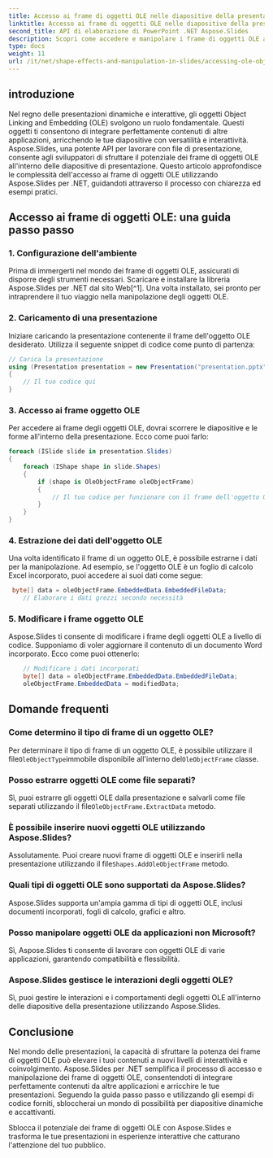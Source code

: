 ```yaml
---
title: Accesso ai frame di oggetti OLE nelle diapositive della presentazione con Aspose.Slides
linktitle: Accesso ai frame di oggetti OLE nelle diapositive della presentazione con Aspose.Slides
second_title: API di elaborazione di PowerPoint .NET Aspose.Slides
description: Scopri come accedere e manipolare i frame di oggetti OLE all'interno delle diapositive di presentazione utilizzando Aspose.Slides per .NET. Migliora le tue capacità di elaborazione delle diapositive con una guida passo passo ed esempi pratici di codice.
type: docs
weight: 11
url: /it/net/shape-effects-and-manipulation-in-slides/accessing-ole-object-frames/
---
```


## introduzione

Nel regno delle presentazioni dinamiche e interattive, gli oggetti Object Linking and Embedding (OLE) svolgono un ruolo fondamentale. Questi oggetti ti consentono di integrare perfettamente contenuti di altre applicazioni, arricchendo le tue diapositive con versatilità e interattività. Aspose.Slides, una potente API per lavorare con file di presentazione, consente agli sviluppatori di sfruttare il potenziale dei frame di oggetti OLE all'interno delle diapositive di presentazione. Questo articolo approfondisce le complessità dell'accesso ai frame di oggetti OLE utilizzando Aspose.Slides per .NET, guidandoti attraverso il processo con chiarezza ed esempi pratici.

## Accesso ai frame di oggetti OLE: una guida passo passo

### 1. Configurazione dell'ambiente

Prima di immergerti nel mondo dei frame di oggetti OLE, assicurati di disporre degli strumenti necessari. Scaricare e installare la libreria Aspose.Slides per .NET dal sito Web[^1]. Una volta installato, sei pronto per intraprendere il tuo viaggio nella manipolazione degli oggetti OLE.

### 2. Caricamento di una presentazione

Iniziare caricando la presentazione contenente il frame dell'oggetto OLE desiderato. Utilizza il seguente snippet di codice come punto di partenza:

```csharp
// Carica la presentazione
using (Presentation presentation = new Presentation("presentation.pptx"))
{
    // Il tuo codice qui
}
```

### 3. Accesso ai frame oggetto OLE

Per accedere ai frame degli oggetti OLE, dovrai scorrere le diapositive e le forme all'interno della presentazione. Ecco come puoi farlo:

```csharp
foreach (ISlide slide in presentation.Slides)
{
    foreach (IShape shape in slide.Shapes)
    {
        if (shape is OleObjectFrame oleObjectFrame)
        {
            // Il tuo codice per funzionare con il frame dell'oggetto OLE
        }
    }
}
```

### 4. Estrazione dei dati dell'oggetto OLE

Una volta identificato il frame di un oggetto OLE, è possibile estrarne i dati per la manipolazione. Ad esempio, se l'oggetto OLE è un foglio di calcolo Excel incorporato, puoi accedere ai suoi dati come segue:

```csharp
 byte[] data = oleObjectFrame.EmbeddedData.EmbeddedFileData;
    // Elaborare i dati grezzi secondo necessità

```

### 5. Modificare i frame oggetto OLE

Aspose.Slides ti consente di modificare i frame degli oggetti OLE a livello di codice. Supponiamo di voler aggiornare il contenuto di un documento Word incorporato. Ecco come puoi ottenerlo:

```csharp
    // Modificare i dati incorporati
	byte[] data = oleObjectFrame.EmbeddedData.EmbeddedFileData;
    oleObjectFrame.EmbeddedData = modifiedData;

```

## Domande frequenti

### Come determino il tipo di frame di un oggetto OLE?

 Per determinare il tipo di frame di un oggetto OLE, è possibile utilizzare il file`OleObjectType`immobile disponibile all'interno del`OleObjectFrame` classe.

### Posso estrarre oggetti OLE come file separati?

 Sì, puoi estrarre gli oggetti OLE dalla presentazione e salvarli come file separati utilizzando il file`OleObjectFrame.ExtractData` metodo.

### È possibile inserire nuovi oggetti OLE utilizzando Aspose.Slides?

 Assolutamente. Puoi creare nuovi frame di oggetti OLE e inserirli nella presentazione utilizzando il file`Shapes.AddOleObjectFrame` metodo.

### Quali tipi di oggetti OLE sono supportati da Aspose.Slides?

Aspose.Slides supporta un'ampia gamma di tipi di oggetti OLE, inclusi documenti incorporati, fogli di calcolo, grafici e altro.

### Posso manipolare oggetti OLE da applicazioni non Microsoft?

Sì, Aspose.Slides ti consente di lavorare con oggetti OLE di varie applicazioni, garantendo compatibilità e flessibilità.

### Aspose.Slides gestisce le interazioni degli oggetti OLE?

Sì, puoi gestire le interazioni e i comportamenti degli oggetti OLE all'interno delle diapositive della presentazione utilizzando Aspose.Slides.

## Conclusione

Nel mondo delle presentazioni, la capacità di sfruttare la potenza dei frame di oggetti OLE può elevare i tuoi contenuti a nuovi livelli di interattività e coinvolgimento. Aspose.Slides per .NET semplifica il processo di accesso e manipolazione dei frame di oggetti OLE, consentendoti di integrare perfettamente contenuti da altre applicazioni e arricchire le tue presentazioni. Seguendo la guida passo passo e utilizzando gli esempi di codice forniti, sbloccherai un mondo di possibilità per diapositive dinamiche e accattivanti.

Sblocca il potenziale dei frame di oggetti OLE con Aspose.Slides e trasforma le tue presentazioni in esperienze interattive che catturano l'attenzione del tuo pubblico.